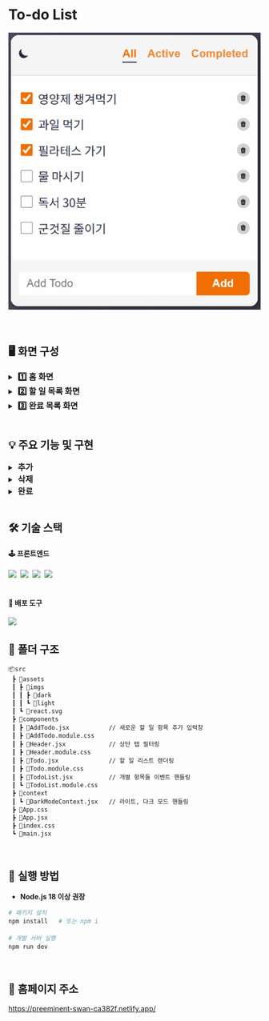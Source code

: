 # To-do List
<div align="center">
  <img src="/src/assets/imgs/dark/video_dark_theme.gif"/>
</div>
<br/><br/>

## 🖥 화면 구성
<details>
  <summary><h3 style="display:inline; margin-left:4px">1️⃣ 홈 화면</h3></summary>
  
  <p align="center">
    <img src="/src/assets/imgs/light/img_todo_light.png" width="500"/>
    <img src="/src/assets/imgs/dark/img_todo_dark.png" width="500"/>
  </p>
</details>

<details>
  <summary><h3 style="display:inline; margin-left:4px">2️⃣ 할 일 목록 화면</h3></summary>
  
  <p align="center">
    <img src="/src/assets/imgs/light/img_todo_light_active.png" width="500"/>
    <img src="/src/assets/imgs/dark/img_todo_dark_active.png" width="500"/>
  </p>
</details>

<details>
  <summary><h3 style="display:inline; margin-left:4px">3️⃣ 완료 목록 화면</h3></summary>
  
  <p align="center">
    <img src="/src/assets/imgs/light/img_todo_light_completed.png" width="500"/>
    <img src="/src/assets/imgs/dark/img_todo_dark_completed.png" width="500"/>
  </p>
</details>
<br/>

## 💡 주요 기능 및 구현
<details>
  <summary><h3 style="display:inline; margin-left:4px">추가</h3></summary>

  - **아이템 추가:** 텍스트 입력 후 'Enter'를 누르거나 'Add' 버튼을 클릭하면 아이템을 하나씩 추가할 수 있습니다.
  
    <img src="/src/assets/imgs/light/video_light_add.gif"/>
</details>

<details>
  <summary><h3 style="display:inline; margin-left:4px">삭제</h3></summary>

  - **아이템 삭제:** 리스트 오른쪽에 있는 휴지통을 클릭하여 아이템을 하나씩 삭제할 수 있습니다.

    <img src="/src/assets/imgs/light/video_light_remove.gif"/>
</details>

<details>
  <summary><h3 style="display:inline; margin-left:4px">완료</h3></summary>

  - **완료된 아이템 체크:** 리스트 왼쪽에 있는 체크박스를 클릭하면 스타일과 남은 할 일의 개수가 변경됩니다.

    <img src="/src/assets/imgs/light/video_light_completed.gif"/>
</details>
<br/>

## 🛠 기술 스택
#### 🕹 프론트엔드
<div>
  <img src="https://img.shields.io/badge/React-%2320232a.svg?style=flat-square&logo=react&logoColor=%2361DAFB" />&nbsp;
  <img src="https://img.shields.io/badge/Context_API-000000?style=flat-square&logoColor=white" />&nbsp;
  <img src="https://img.shields.io/badge/CSS_Modules-hotpink.svg?style=flat-square&logoColor=white" />&nbsp;
  <img src="https://img.shields.io/badge/Vite-%23646CFF.svg?style=flat-square&logo=vite&logoColor=white" />&nbsp;
</div>
<br/>

#### 🚀 배포 도구
<img src="https://img.shields.io/badge/Netlify-%23000000.svg?style=flat-square&logo=netlify&logoColor=#00C7B7">
<br/>

## 🧩 폴더 구조
```
📦src
 ┣ 📂assets
 ┃ ┣ 📂imgs
 ┃ ┃ ┣ 📂dark
 ┃ ┃ ┗ 📂light
 ┃ ┗ 📜react.svg
 ┣ 📂components
 ┃ ┣ 📜AddTodo.jsx           // 새로운 할 일 항목 추가 입력창
 ┃ ┣ 📜AddTodo.module.css
 ┃ ┣ 📜Header.jsx            // 상단 탭 필터링
 ┃ ┣ 📜Header.module.css     
 ┃ ┣ 📜Todo.jsx              // 할 일 리스트 렌더링
 ┃ ┣ 📜Todo.module.css
 ┃ ┣ 📜TodoList.jsx          // 개별 항목들 이벤트 핸들링
 ┃ ┗ 📜TodoList.module.css
 ┣ 📂context
 ┃ ┗ 📜DarkModeContext.jsx   // 라이트, 다크 모드 핸들링
 ┣ 📜App.css
 ┣ 📜App.jsx
 ┣ 📜index.css
 ┗ 📜main.jsx
```
<br/>

## 🎯 실행 방법

- **Node.js 18 이상 권장**

```bash
# 패키지 설치
npm install   # 또는 npm i

# 개발 서버 실행
npm run dev
```
<br/>

## 📍 홈페이지 주소
https://preeminent-swan-ca382f.netlify.app/
